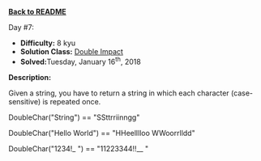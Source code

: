 ﻿<a href=https://github.com/hlais/Kata---a---Day><b>Back to README</b><a>

Day #7: 

* <b>Difficulty:</b> 8 kyu
* <b>Solution Class:</b> [Double Impact](day007/Double%20Char.cs)
* <b>Solved:</b>Tuesday, January 16<sup>th</sup>, 2018

<b>Description:</b>

Given a string, you have to return a string in which each character (case-sensitive) is repeated once.

DoubleChar("String") == "SSttrriinngg"

DoubleChar("Hello World") == "HHeelllloo  WWoorrlldd"

DoubleChar("1234!_ ") == "11223344!!__  "


